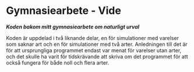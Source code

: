# Gymnasiearbete - Vide
***Koden bakom mitt gymnasiearbete om naturligt urval***

Koden är uppdelad i två liknande delar, en för simulationer med varelser som saknar art och en för simulationer med två arter. Anledningen till det är för att ursprungliga programmet endast var menat för varelser utan arter, och det skulle ha varit för tidskrävande att skriva om det programmet för att också fungera för både noll och flera arter. 

